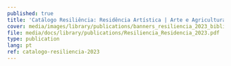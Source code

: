 ```yaml
---
published: true
title: 'Catálogo Resiliência: Residência Artística | Arte e Agricultura (2023)'
cover: media/images/library/publications/banners_resiliencia_2023_biblioteca.jpg
file: media/docs/library/publications/Resiliencia_Residencia_2023.pdf
type: publication
lang: pt
ref: catalogo-resiliencia-2023
---
```




